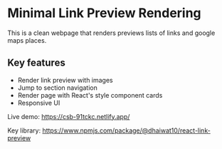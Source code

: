 # Minimal Link Preview Rendering

This is a clean webpage that renders previews lists of links and google maps places.

## Key features

- Render link preview with images
- Jump to section navigation
- Render page with React's style component cards
- Responsive UI

Live demo: https://csb-91tckc.netlify.app/

Key library: https://www.npmjs.com/package/@dhaiwat10/react-link-preview
